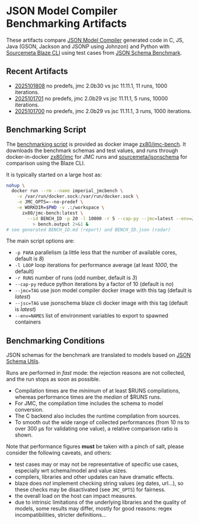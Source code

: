# JSON Model Compiler Benchmarking Artifacts

These artifacts compare
[JSON Model Compiler](https://github.com/clairey-zx81/json-model) generated code in
C, JS, Java (GSON, Jackson and JSONP using Johnzon) and Python with
[Sourcemeta Blaze CLI](https://github.com/sourcemeta/jsonschema) using test cases from
[JSON Schema Benchmark](https://github.com/sourcemeta-research/jsonschema-benchmark).

## Recent Artifacts

- [2025101808](benchmarks/2025101808.md) no predefs, jmc 2.0b30 vs jsc 11.11.1, 11 runs, 1000 iterations.
- [2025101701](benchmarks/2025101701.md) no predefs, jmc 2.0b29 vs jsc 11.11.1, 5 runs, 10000 iterations.
- [2025101700](benchmarks/2025101700.md) no predefs, jmc 2.0b29 vs jsc 11.11.1, 3 runs, 1000 iterations.

## Benchmarking Script

The [benchmarking script](https://github.com/clairey-zx81/json-model/blob/main/tests/perf/benchmark.sh)
is provided as docker image [zx80/jmc-bench](https://hub.docker.com/repository/docker/zx80/jmc-bench).
It downloads the benchmark schemas and test values, and runs through docker-in-docker
[zx80/jmc](https://hub.docker.com/repository/docker/zx80/jmc) for JMC runs and
[sourcemeta/jsonschema](https://github.com/sourcemeta/jsonschema/pkgs/container/jsonschema)
for comparison using the Blaze CLI.

It is typically started on a large host as:

```sh
nohup \
  docker run --rm --name imperial_jmcbench \
    -v /var/run/docker.sock:/var/run/docker.sock \
    -e JMC_OPTS=--no-predef \
    -e WORKDIR=$PWD -v .:/workspace \
      zx80/jmc-bench:latest \
        --id BENCH_ID -p 20 -l 10000 -r 5 --cap-py --jmc=latest --env=JMC_OPTS \
          > bench.output 2>&1 &
# see generated BENCH_ID.md (report) and BENCH_ID.json (radar)
```

The main script options are:

- `-p PARA` parallelism (a little less that the number of available cores, default is _8_)
- `-l LOOP` loop iterations for performance average (at least _1000_, the default)
- `-r RUNS` number of runs (odd number, default is _3_)
- `--cap-py` reduce python iterations by a factor of 10 (default is _no_)
- `--jmc=TAG` use json model compiler docker image with this tag (default is _latest_)
- `--jsc=TAG` use jsonschema blaze cli docker image with this tag (default is _latest_)
- `--env=NAMES` list of environment variables to export to spawned containers

## Benchmarking Conditions

JSON schemas for the benchmark are translated to models based on
[JSON Schema Utils](https://github.com/zx80/json-schema-utils).

Runs are performed in _fast_ mode: the rejection reasons are not collected, and
the run stops as soon as possible.

- Compilation times are the _minimum_ of at least $RUNS compilations,
  whereas performance times are the _median_ of $RUNS runs.
- For JMC, the compilation time includes the schema to model conversion.
- The C backend also includes the runtime compilation from sources.
- To smooth out the wide range of collected performances (from 10 ns to
  over 300 µs for validating one value), a relative comparison ratio is shown.

Note that performance figures **must** be taken with a pinch of salt, please consider
the following caveats, and others:

- test cases may or may not be representative of specific use cases,
  especially wrt schema/model and value sizes.
- compilers, libraries and other updates can have dramatic effects.
- blaze does _not_ implement checking string values (eg dates, url…),
  so these checks may be disactivated (see `JMC_OPTS`) for fairness.
- the overall load on the host can impact measures.
- due to intrinsic limitations of the underlying libraries and the quality of models,
  some results may differ, mostly for good reasons: regex incompatibilities, stricter
  definitions…

